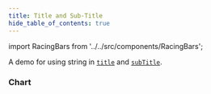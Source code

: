 ```yaml
---
title: Title and Sub-Title
hide_table_of_contents: true
---
```


import RacingBars from '../../src/components/RacingBars';

A demo for using string in [`title`](../documentation/options.md#title) and [`subTitle`](../documentation/options.md#subtitle).

<!--truncate-->

### Chart

<div className="gallery">
  <RacingBars
    dataUrl="/data/population.csv"
    dataType="csv"
    title="World Population"
    subTitle="in millions"
  />
</div>
